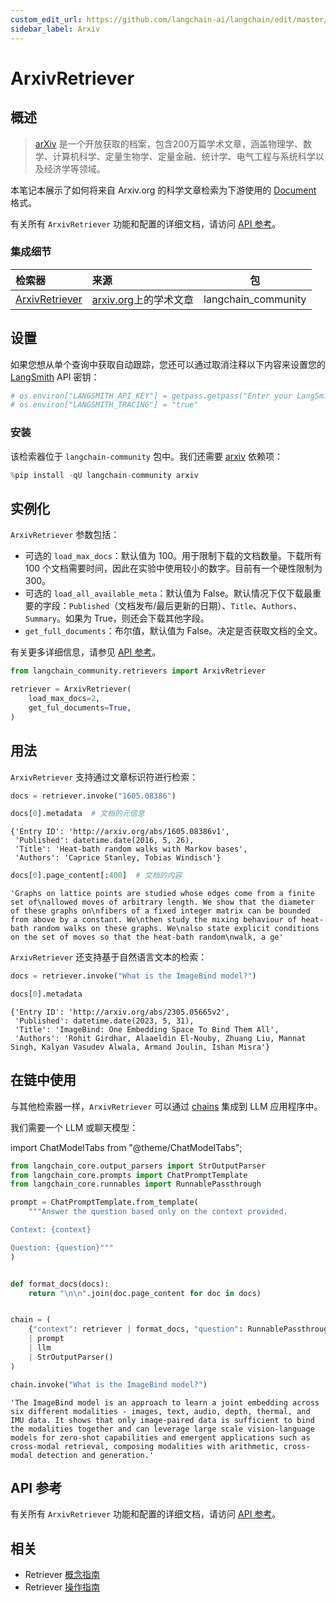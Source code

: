 ```yaml
---
custom_edit_url: https://github.com/langchain-ai/langchain/edit/master/docs/docs/integrations/retrievers/arxiv.ipynb
sidebar_label: Arxiv
---
```


# ArxivRetriever

## 概述

>[arXiv](https://arxiv.org/) 是一个开放获取的档案，包含200万篇学术文章，涵盖物理学、数学、计算机科学、定量生物学、定量金融、统计学、电气工程与系统科学以及经济学等领域。

本笔记本展示了如何将来自 Arxiv.org 的科学文章检索为下游使用的 [Document](https://api.python.langchain.com/en/latest/documents/langchain_core.documents.base.Document.html) 格式。

有关所有 `ArxivRetriever` 功能和配置的详细文档，请访问 [API 参考](https://api.python.langchain.com/en/latest/retrievers/langchain_community.retrievers.arxiv.ArxivRetriever.html)。

### 集成细节

| 检索器 | 来源 | 包 |
| :--- | :--- | :---: |
[ArxivRetriever](https://api.python.langchain.com/en/latest/retrievers/langchain_community.retrievers.arxiv.ArxivRetriever.html) | [arxiv.org](https://arxiv.org/)上的学术文章 | langchain_community |

## 设置

如果您想从单个查询中获取自动跟踪，您还可以通过取消注释以下内容来设置您的 [LangSmith](https://docs.smith.langchain.com/) API 密钥：

```python
# os.environ["LANGSMITH_API_KEY"] = getpass.getpass("Enter your LangSmith API key: ")
# os.environ["LANGSMITH_TRACING"] = "true"
```

### 安装

该检索器位于 `langchain-community` 包中。我们还需要 [arxiv](https://pypi.org/project/arxiv/) 依赖项：

```python
%pip install -qU langchain-community arxiv
```

## 实例化

`ArxivRetriever` 参数包括：
- 可选的 `load_max_docs`：默认值为 100。用于限制下载的文档数量。下载所有 100 个文档需要时间，因此在实验中使用较小的数字。目前有一个硬性限制为 300。
- 可选的 `load_all_available_meta`：默认值为 False。默认情况下仅下载最重要的字段：`Published`（文档发布/最后更新的日期）、`Title`、`Authors`、`Summary`。如果为 True，则还会下载其他字段。
- `get_full_documents`：布尔值，默认值为 False。决定是否获取文档的全文。

有关更多详细信息，请参见 [API 参考](https://api.python.langchain.com/en/latest/retrievers/langchain_community.retrievers.arxiv.ArxivRetriever.html)。

```python
from langchain_community.retrievers import ArxivRetriever

retriever = ArxivRetriever(
    load_max_docs=2,
    get_ful_documents=True,
)
```

## 用法

`ArxivRetriever` 支持通过文章标识符进行检索：

```python
docs = retriever.invoke("1605.08386")
```

```python
docs[0].metadata  # 文档的元信息
```

```output
{'Entry ID': 'http://arxiv.org/abs/1605.08386v1',
 'Published': datetime.date(2016, 5, 26),
 'Title': 'Heat-bath random walks with Markov bases',
 'Authors': 'Caprice Stanley, Tobias Windisch'}
```

```python
docs[0].page_content[:400]  # 文档的内容
```

```output
'Graphs on lattice points are studied whose edges come from a finite set of\nallowed moves of arbitrary length. We show that the diameter of these graphs on\nfibers of a fixed integer matrix can be bounded from above by a constant. We\nthen study the mixing behaviour of heat-bath random walks on these graphs. We\nalso state explicit conditions on the set of moves so that the heat-bath random\nwalk, a ge'
```

`ArxivRetriever` 还支持基于自然语言文本的检索：

```python
docs = retriever.invoke("What is the ImageBind model?")
```

```python
docs[0].metadata
```

```output
{'Entry ID': 'http://arxiv.org/abs/2305.05665v2',
 'Published': datetime.date(2023, 5, 31),
 'Title': 'ImageBind: One Embedding Space To Bind Them All',
 'Authors': 'Rohit Girdhar, Alaaeldin El-Nouby, Zhuang Liu, Mannat Singh, Kalyan Vasudev Alwala, Armand Joulin, Ishan Misra'}
```

## 在链中使用

与其他检索器一样，`ArxivRetriever` 可以通过 [chains](/docs/how_to/sequence/) 集成到 LLM 应用程序中。

我们需要一个 LLM 或聊天模型：

import ChatModelTabs from "@theme/ChatModelTabs";

<ChatModelTabs customVarName="llm" />


```python
from langchain_core.output_parsers import StrOutputParser
from langchain_core.prompts import ChatPromptTemplate
from langchain_core.runnables import RunnablePassthrough

prompt = ChatPromptTemplate.from_template(
    """Answer the question based only on the context provided.

Context: {context}

Question: {question}"""
)


def format_docs(docs):
    return "\n\n".join(doc.page_content for doc in docs)


chain = (
    {"context": retriever | format_docs, "question": RunnablePassthrough()}
    | prompt
    | llm
    | StrOutputParser()
)
```


```python
chain.invoke("What is the ImageBind model?")
```



```output
'The ImageBind model is an approach to learn a joint embedding across six different modalities - images, text, audio, depth, thermal, and IMU data. It shows that only image-paired data is sufficient to bind the modalities together and can leverage large scale vision-language models for zero-shot capabilities and emergent applications such as cross-modal retrieval, composing modalities with arithmetic, cross-modal detection and generation.'
```

## API 参考

有关所有 `ArxivRetriever` 功能和配置的详细文档，请访问 [API 参考](https://api.python.langchain.com/en/latest/retrievers/langchain_community.retrievers.arxiv.ArxivRetriever.html)。

## 相关

- Retriever [概念指南](/docs/concepts/#retrievers)
- Retriever [操作指南](/docs/how_to/#retrievers)